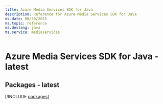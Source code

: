 ```yaml
---
title: Azure Media Services SDK for Java
description: Reference for Azure Media Services SDK for Java
ms.date: 06/30/2025
ms.topic: reference
ms.devlang: java
ms.service: mediaservices
---
```

# Azure Media Services SDK for Java - latest
## Packages - latest
[!INCLUDE [packages](media-services-index.md)]